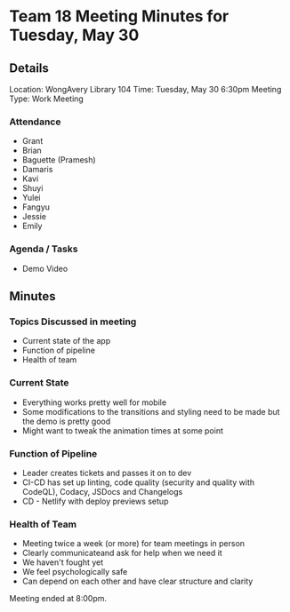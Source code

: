 # Team 18 Meeting Minutes for Tuesday, May 30

## Details

Location: WongAvery Library 104
Time: Tuesday, May 30 6:30pm
Meeting Type: Work Meeting

### Attendance

-   Grant
-   Brian
-   Baguette (Pramesh)
-   Damaris
-   Kavi
-   Shuyi
-   Yulei
-   Fangyu
-   Jessie
-   Emily

### Agenda / Tasks

-   Demo Video

## Minutes

### Topics Discussed in meeting

-   Current state of the app
-   Function of pipeline
-   Health of team

### Current State

-   Everything works pretty well for mobile
-   Some modifications to the transitions and styling need to be made but the demo is pretty good
-   Might want to tweak the animation times at some point

### Function of Pipeline

-   Leader creates tickets and passes it on to dev
-   CI-CD has set up linting, code quality (security and quality with CodeQL), Codacy, JSDocs and Changelogs
-   CD - Netlify with deploy previews setup

### Health of Team

-   Meeting twice a week (or more) for team meetings in person
-   Clearly communicateand ask for help when we need it
-   We haven't fought yet
-   We feel psychologically safe
-   Can depend on each other and have clear structure and clarity

Meeting ended at 8:00pm.
